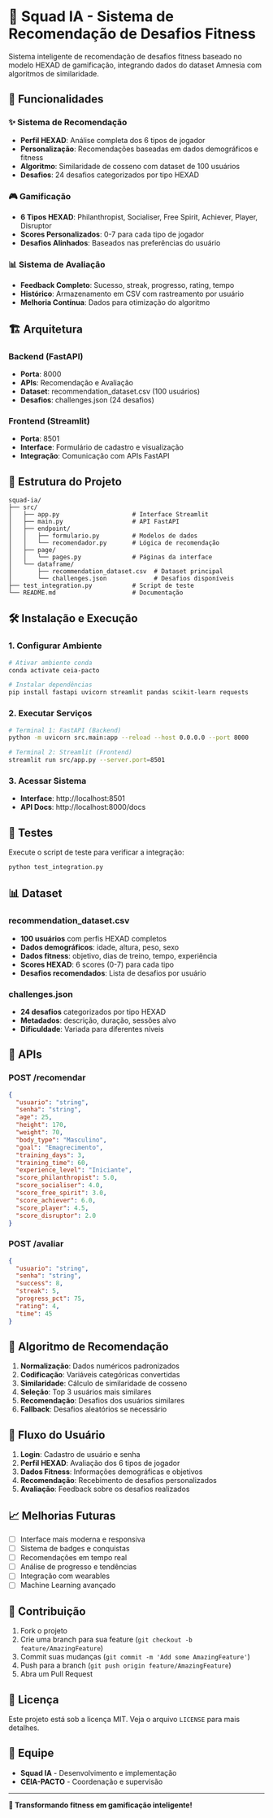 # 🎯 Squad IA - Sistema de Recomendação de Desafios Fitness

Sistema inteligente de recomendação de desafios fitness baseado no modelo HEXAD de gamificação, integrando dados do dataset Amnesia com algoritmos de similaridade.

## 🚀 Funcionalidades

### ✨ Sistema de Recomendação
- **Perfil HEXAD**: Análise completa dos 6 tipos de jogador
- **Personalização**: Recomendações baseadas em dados demográficos e fitness
- **Algoritmo**: Similaridade de cosseno com dataset de 100 usuários
- **Desafios**: 24 desafios categorizados por tipo HEXAD

### 🎮 Gamificação
- **6 Tipos HEXAD**: Philanthropist, Socialiser, Free Spirit, Achiever, Player, Disruptor
- **Scores Personalizados**: 0-7 para cada tipo de jogador
- **Desafios Alinhados**: Baseados nas preferências do usuário

### 📊 Sistema de Avaliação
- **Feedback Completo**: Sucesso, streak, progresso, rating, tempo
- **Histórico**: Armazenamento em CSV com rastreamento por usuário
- **Melhoria Contínua**: Dados para otimização do algoritmo

## 🏗️ Arquitetura

### Backend (FastAPI)
- **Porta**: 8000
- **APIs**: Recomendação e Avaliação
- **Dataset**: recommendation_dataset.csv (100 usuários)
- **Desafios**: challenges.json (24 desafios)

### Frontend (Streamlit)
- **Porta**: 8501
- **Interface**: Formulário de cadastro e visualização
- **Integração**: Comunicação com APIs FastAPI

## 📁 Estrutura do Projeto

```
squad-ia/
├── src/
│   ├── app.py                    # Interface Streamlit
│   ├── main.py                   # API FastAPI
│   ├── endpoint/
│   │   ├── formulario.py         # Modelos de dados
│   │   └── recomendador.py       # Lógica de recomendação
│   ├── page/
│   │   └── pages.py              # Páginas da interface
│   └── dataframe/
│       ├── recommendation_dataset.csv  # Dataset principal
│       └── challenges.json             # Desafios disponíveis
├── test_integration.py           # Script de teste
└── README.md                     # Documentação
```

## 🛠️ Instalação e Execução

### 1. Configurar Ambiente
```bash
# Ativar ambiente conda
conda activate ceia-pacto

# Instalar dependências
pip install fastapi uvicorn streamlit pandas scikit-learn requests
```

### 2. Executar Serviços
```bash
# Terminal 1: FastAPI (Backend)
python -m uvicorn src.main:app --reload --host 0.0.0.0 --port 8000

# Terminal 2: Streamlit (Frontend)
streamlit run src/app.py --server.port=8501
```

### 3. Acessar Sistema
- **Interface**: http://localhost:8501
- **API Docs**: http://localhost:8000/docs

## 🧪 Testes

Execute o script de teste para verificar a integração:
```bash
python test_integration.py
```

## 📊 Dataset

### recommendation_dataset.csv
- **100 usuários** com perfis HEXAD completos
- **Dados demográficos**: idade, altura, peso, sexo
- **Dados fitness**: objetivo, dias de treino, tempo, experiência
- **Scores HEXAD**: 6 scores (0-7) para cada tipo
- **Desafios recomendados**: Lista de desafios por usuário

### challenges.json
- **24 desafios** categorizados por tipo HEXAD
- **Metadados**: descrição, duração, sessões alvo
- **Dificuldade**: Variada para diferentes níveis

## 🔧 APIs

### POST /recomendar
```json
{
  "usuario": "string",
  "senha": "string",
  "age": 25,
  "height": 170,
  "weight": 70,
  "body_type": "Masculino",
  "goal": "Emagrecimento",
  "training_days": 3,
  "training_time": 60,
  "experience_level": "Iniciante",
  "score_philanthropist": 5.0,
  "score_socialiser": 4.0,
  "score_free_spirit": 3.0,
  "score_achiever": 6.0,
  "score_player": 4.5,
  "score_disruptor": 2.0
}
```

### POST /avaliar
```json
{
  "usuario": "string",
  "senha": "string",
  "success": 8,
  "streak": 5,
  "progress_pct": 75,
  "rating": 4,
  "time": 45
}
```

## 🎯 Algoritmo de Recomendação

1. **Normalização**: Dados numéricos padronizados
2. **Codificação**: Variáveis categóricas convertidas
3. **Similaridade**: Cálculo de similaridade de cosseno
4. **Seleção**: Top 3 usuários mais similares
5. **Recomendação**: Desafios dos usuários similares
6. **Fallback**: Desafios aleatórios se necessário

## 🔄 Fluxo do Usuário

1. **Login**: Cadastro de usuário e senha
2. **Perfil HEXAD**: Avaliação dos 6 tipos de jogador
3. **Dados Fitness**: Informações demográficas e objetivos
4. **Recomendação**: Recebimento de desafios personalizados
5. **Avaliação**: Feedback sobre os desafios realizados

## 📈 Melhorias Futuras

- [ ] Interface mais moderna e responsiva
- [ ] Sistema de badges e conquistas
- [ ] Recomendações em tempo real
- [ ] Análise de progresso e tendências
- [ ] Integração com wearables
- [ ] Machine Learning avançado

## 🤝 Contribuição

1. Fork o projeto
2. Crie uma branch para sua feature (`git checkout -b feature/AmazingFeature`)
3. Commit suas mudanças (`git commit -m 'Add some AmazingFeature'`)
4. Push para a branch (`git push origin feature/AmazingFeature`)
5. Abra um Pull Request

## 📄 Licença

Este projeto está sob a licença MIT. Veja o arquivo `LICENSE` para mais detalhes.

## 👥 Equipe

- **Squad IA** - Desenvolvimento e implementação
- **CEIA-PACTO** - Coordenação e supervisão

---

**🎯 Transformando fitness em gamificação inteligente!**
